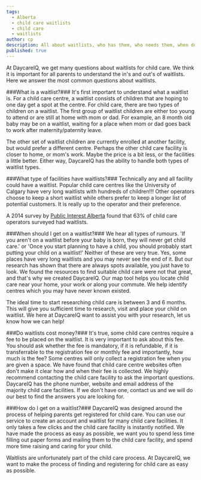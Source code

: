 ```yaml
---
tags:
  - Alberta
  - child care waitlists
  - child care
  - waitlists
author: cp
description: All about waitlists, who has them, who needs them, when do you need to get on one and does it cost money?
published: true
---
```

At DaycareIQ, we get many questions about waitlists for child care.  We think it is important for all parents to understand the in's and out's of waitlists.  Here we answer the most common questions about waitlists.

###What is a waitlist?###
It's first important to understand what a waitlist is.  For a child care centre, a waitlist consists of children that are hoping to one day get a spot at the centre.  For child care, there are two types of children on a waitlist.  The first group of waitlist children are either too young to attend or are still at home with mom or dad.  For example, an 8 month old baby may be on a waitlist, waiting for a place when mom or dad goes back to work after maternity/paternity leave.

The other set of waitlist children are currently enrolled at another facility, but would prefer a different centre. Perhaps the other child care facility is closer to home, or mom's work.  Maybe the price is a bit less, or the facilities a little better.  Either way, DaycareIQ has the ability to handle both types of waitlist types.

###What type of facilities have waitlists?###
Technically any and all facility could have a waitlist.  Popular child care centres like the University of Calgary have very long waitlists with hundreds of children!!!  Other operators choose to keep a short waitlist while others prefer to keep a longer list of potential customers.  It is really up to the operator and their preference.

A 2014 survey by [Public Interest Alberta](http://pialberta.org/sites/default/files/Documents/PIAChildcareSurvey-SummaryReport_0.pdf) found that 63% of child care operators surveyed had waitlists.

###When should I get on a waitlist?###
We hear all types of rumours.  'If you aren't on a waitlist before your baby is born, they will never get child care.' or 'Once you start planning to have a child, you should probably start putting your child on a waitlist!'  Neither of these are very true.  Yes, some places have very long waitlists and you may never see the end of it.  But our research has shown that there are always spots available, you just have to look.  We found the resources to find suitable child care were not that great, and that's why we created DaycareIQ.  Our map tool helps you locate child care near your home, your work or along your commute.  We help identify centres which you may have never known existed.

The ideal time to start researching child care is between 3 and 6 months.  This will give you sufficient time to research, visit and place your child on waitlist.  We here at DaycareIQ want to assist you with your research, let us know how we can help!

###Do waitlists cost money?###
It's true, some child care centres require a fee to be placed on the waitlist.  It is very important to ask about this fee.  You should ask whether the fee is mandatory, if it is refundable, if it is transferrable to the registration fee or monthly fee and importantly, how much is the fee?  Some centres will only collect a registration fee when you are given a space.  We have found that child care centre websites often don't make it clear how and when their fee is collected.  We highly recommend contacting the child care facility to ask the important questions.  DaycareIQ has the phone number, website and email address of the majority child care facilities.  If we don't have one, contact us and we will do our best to find the answers you are looking for.

###How do I get on a waitlist?###
DaycareIQ was designed around the process of helping parents get registered for child care.  You can use our service to create an account and waitlist for many child care facilities.  It only takes a few clicks and the child care facility is instantly notified.  We have made the process as easy as possible, we want you to spend less time filling out paper forms and mailing them to the child care facility, and spend more time raising and caring for your child.

Waitlists are unfortunately part of the child care process.  At DaycareIQ, we want to make the process of finding and registering for child care as easy as possible.
